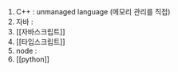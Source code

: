 1. C++ : unmanaged language (메모리 관리를 직접) 
2. 자바 : 
3. [[자바스크립트]] 
4. [[타입스크립트]]
5. node : 
6. [[python]] 